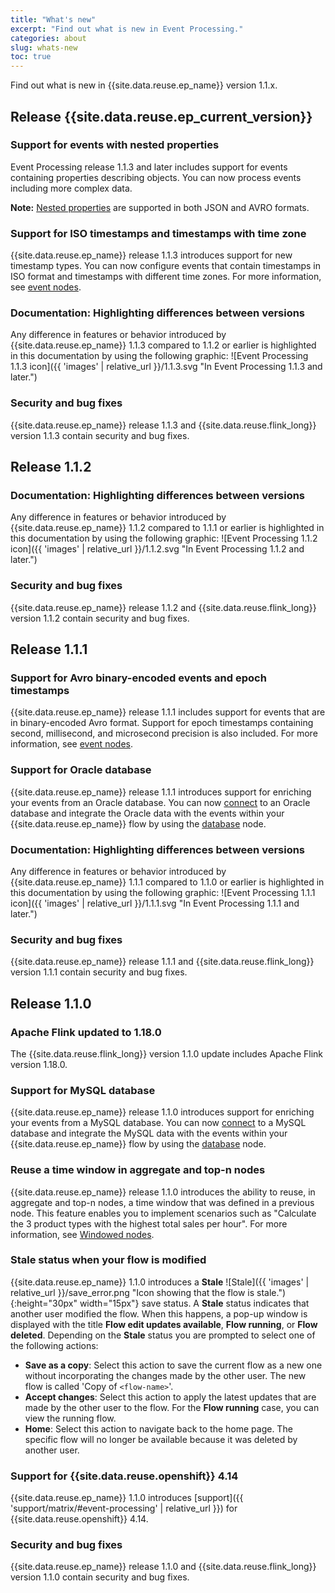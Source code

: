 ```yaml
---
title: "What's new"
excerpt: "Find out what is new in Event Processing."
categories: about
slug: whats-new
toc: true
---
```


Find out what is new in {{site.data.reuse.ep_name}} version 1.1.x.

## Release {{site.data.reuse.ep_current_version}}

### Support for events with nested properties

Event Processing release 1.1.3 and later includes support for events containing properties describing objects. You can now process events including more complex data.

**Note:** [Nested properties](../../about/key-concepts/#nested-properties/) are supported in both JSON and AVRO formats.

### Support for ISO timestamps and timestamps with time zone

{{site.data.reuse.ep_name}} release 1.1.3 introduces support for new timestamp types. You can now configure events that contain timestamps in ISO format and timestamps with different time zones. For more information, see [event nodes](../../nodes/eventnodes/#configuring-a-source-node/).


### Documentation: Highlighting differences between versions

Any difference in features or behavior introduced by {{site.data.reuse.ep_name}} 1.1.3 compared to 1.1.2 or earlier is highlighted in this documentation by using the following graphic: ![Event Processing 1.1.3 icon]({{ 'images' | relative_url }}/1.1.3.svg "In Event Processing 1.1.3 and later.")

### Security and bug fixes

{{site.data.reuse.ep_name}} release 1.1.3 and {{site.data.reuse.flink_long}} version 1.1.3 contain security and bug fixes.


## Release 1.1.2


### Documentation: Highlighting differences between versions

Any difference in features or behavior introduced by {{site.data.reuse.ep_name}} 1.1.2 compared to 1.1.1 or earlier is highlighted in this documentation by using the following graphic: ![Event Processing 1.1.2 icon]({{ 'images' | relative_url }}/1.1.2.svg "In Event Processing 1.1.2 and later.")

### Security and bug fixes

{{site.data.reuse.ep_name}} release 1.1.2 and {{site.data.reuse.flink_long}} version 1.1.2 contain security and bug fixes.


## Release 1.1.1

### Support for Avro binary-encoded events and epoch timestamps

{{site.data.reuse.ep_name}} release 1.1.1 includes support for events that are in binary-encoded Avro format. Support for epoch timestamps containing second, millisecond, and microsecond precision is also included. For more information, see [event nodes](../../nodes/eventnodes/#configuring-a-source-node/).

### Support for Oracle database

{{site.data.reuse.ep_name}} release 1.1.1 introduces support for enriching your events from an Oracle database. You can now [connect](../../installing/configuring/#configuring-databases-with-ssl-in-event-processing-and-flink) to an Oracle database and integrate the Oracle data with the events within your {{site.data.reuse.ep_name}} flow by using the [database](../../nodes/enrichmentnode/#database) node.

### Documentation: Highlighting differences between versions

Any difference in features or behavior introduced by {{site.data.reuse.ep_name}} 1.1.1 compared to 1.1.0 or earlier is highlighted in this documentation by using the following graphic: ![Event Processing 1.1.1 icon]({{ 'images' | relative_url }}/1.1.1.svg "In Event Processing 1.1.1 and later.")

### Security and bug fixes

{{site.data.reuse.ep_name}} release 1.1.1 and {{site.data.reuse.flink_long}} version 1.1.1 contain security and bug fixes.

## Release 1.1.0

### Apache Flink updated to 1.18.0

The {{site.data.reuse.flink_long}} version 1.1.0 update includes Apache Flink version 1.18.0.

### Support for MySQL database

{{site.data.reuse.ep_name}} release 1.1.0 introduces support for enriching your events from a MySQL database. You can now [connect](../../installing/configuring/#configuring-databases-with-ssl-in-event-processing-and-flink) to a MySQL database and integrate the MySQL data with the events within your {{site.data.reuse.ep_name}} flow by using the [database](../../nodes/enrichmentnode/#database) node.

### Reuse a time window in aggregate and top-n nodes

{{site.data.reuse.ep_name}} release 1.1.0 introduces the ability to reuse, in aggregate and top-n nodes, a time window that was defined in a previous node.
This feature enables you to implement scenarios such as "Calculate the 3 product types with the highest total sales per hour". For more information, see [Windowed nodes](../../nodes/windowednodes/).

### Stale status when your flow is modified

{{site.data.reuse.ep_name}} 1.1.0 introduces a **Stale** ![Stale]({{ 'images' | relative_url }}/save_error.png "Icon showing that the flow is stale."){:height="30px" width="15px"} save status. A **Stale** status indicates that another user modified the flow. When this happens, a pop-up window is displayed with the title **Flow edit updates available**, **Flow running**, or **Flow deleted**. Depending on the **Stale** status you are prompted to select one of the following actions:

- **Save as a copy**: Select this action to save the current flow as a new one without incorporating the changes made by the other user. The new flow is called 'Copy of `<flow-name>`'.
- **Accept changes**: Select this action to apply the latest updates that are made by the other user to the flow. For the **Flow running** case, you can view the running flow.
- **Home**: Select this action to navigate back to the home page. The specific flow will no longer be available because it was deleted by another user.

### Support for {{site.data.reuse.openshift}} 4.14

{{site.data.reuse.ep_name}} 1.1.0 introduces [support]({{ 'support/matrix/#event-processing' | relative_url }}) for {{site.data.reuse.openshift}} 4.14.

### Security and bug fixes

{{site.data.reuse.ep_name}} release 1.1.0 and {{site.data.reuse.flink_long}} version 1.1.0 contain security and bug fixes.
